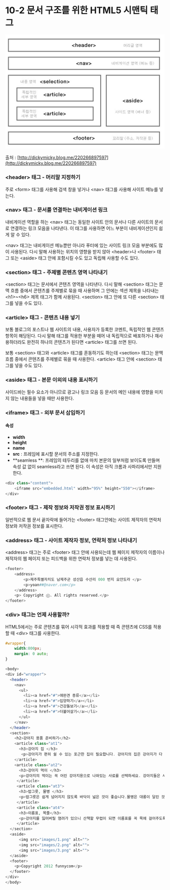 # 10-2 문서 구조를 위한 HTML5 시맨틱 태그

![](/assets/semantic_tag.png)

출처 : [http://dickymicky.blog.me/220266897597](http://dickymicky.blog.me/220266897597)

### **&lt;header&gt;** 태그 - 머리말 지정하기

주로 &lt;form&gt; 태그를 사용해 검색 창을 넣거나 &lt;nav&gt; 태그를 사용해 사이트 메뉴를 넣는다.

### **&lt;nav&gt;** 태그 - 문서를 연결하는 내비게이션 링크

내비게이션 역할을 하는 &lt;nav&gt; 태그는 동일한 사이트 안의 문서나 다른 사이트의 문서로 연결하는 링크 모음을 나타낸다. 이 태그를 사용하면 어느 부분이 내비게이션인지 쉽게 알 수 있다.

&lt;nav&gt; 태그는 내비게이션 메뉴뿐만 아니라 푸터에 있는 사이트 링크 모음 부분에도 많이 사용된다. 다시 말해 사용하는 위치의 영향을 받지 않아 &lt;header&gt;나 &lt;footer&gt; 태그 또는 &lt;aside&gt; 태그 안에 포함시킬 수도 있고 독립해 사용할 수도 있다.

### **&lt;section&gt;** 태그 - 주제별 콘텐츠 영역 나타내기

&lt;section&gt; 태그는 문서에서 콘텐츠 영역을 나타낸다. 다시 말해 &lt;section&gt; 태그는 문맥 흐름 중에서 콘텐츠를 주제별로 묶을 때 사용하며 그 안에는 섹션 제목을 나타내는 &lt;h1&gt;~&lt;h6&gt; 제목 태그가 함께 사용된다. &lt;section&gt; 태그 안에 또 다른 &lt;section&gt; 태그를 넣을 수도 있다.

### **&lt;article&gt;** 태그 - 콘텐츠 내용 넣기

보통 블로그의 포스트나 웹 사이트의 내용, 사용자가 등록한 코멘트, 독립적인 웹 콘텐츠 항목이 해당된다. 다시 말해 태그를 적용한 부분을 떼어 내 독립적으로 배포하거나 재사용하더라도 완전히 하나의 콘텐츠가 된다면 &lt;article&gt; 태그를 쓰면 된다.

보통 &lt;section&gt; 태그와 &lt;article&gt; 태그를 혼동하기도 하는데 &lt;section&gt; 태그는 문맥 흐름 중에서 콘텐츠를 주제별로 묶을 때 사용한다. &lt;article&gt; 태그 안에 &lt;section&gt; 태그를 넣을 수도 있다.

### **&lt;aside&gt;** 태그 - 본문 이외의 내용 표시하기

사이드바는 필수 요소가 아니므로 광고나 링크 모음 등 문서의 메인 내용에 영향을 미치지 않는 내용들을 넣을 때만 사용한다.

### **&lt;iframe&gt;** 태그 - 외부 문서 삽입하기

#### 속성

* **width**
* **height**
* **name**
* **src** : 프레임에 표시할 문서의 주소를 지정한다.
* **seamless **: 프레임의 테두리를 없애 마치 본문의 일부처럼 보이도록 만들며 속성 값 없이 seamless라고 쓰면 된다. 이 속성은 아직 크롬과 사파리에서만 지원한다.

```php
<div class="content">
    <iframe src="embedded.html" width="95%" height="550"></iframe>
</div>
```

### **&lt;footer&gt;** 태그 - 제작 정보와 저작권 정보 표시하기

일반적으로 웹 문서 끝자락에 들어가는 &lt;footer&gt; 태그안에는 사이트 제작자의 연락처 정보와 저작권 정보를 표시한다.

### **&lt;address&gt;** 태그 - 사이트 제작자 정보, 연락처 정보 나타내기

&lt;address&gt; 태그는 주로 &lt;footer&gt; 태그 안에 사용되는데 웹 페이지 제작자의 이름이나 제작자의 웹 페이지 또는 피드백을 위한 연락처 정보를 넣는 데 사용된다.

```php
<footer>
    <address>
        <p>제주특별자치도 남제주군 성산읍 수산리 000 번지 요안도라 </p>
        <p>yoan##@naver.com</p>
    </address>                
    <p> Copyright ⓒ. All rights reserved.</p>      
</footer>
```

### **&lt;div&gt;** 태그는 언제 사용할까?

HTML5에서는 주로 콘텐츠를 묶어 시각적 효과를 적용할 때 즉 콘텐츠에 CSS를 적용할 때 &lt;div&gt; 태그를 사용한다.

```css
#wrapper{
    width:800px;
    margin: 0 auto;    
}
```

```php
<body>
<div id="wrapper">
  <header>
    <nav>
      <ul>
        <li><a href="#">애완견 종류</a></li>
        <li><a href="#">입양하기</a></li>
        <li><a href="#">건강돌보기</a></li>
        <li><a href="#">더불어살기</a></li>
      </ul>
    </nav>
  </header>
  <section>
    <h2>강아지 용품 준비하기</h2>
    <article class="at1">  
      <h3>강아지 집 </h3>
       <p>강아지가 편히 쉴 수 있는 포근한 집이 필요합니다. 강아지의 집은 강아지가 다 큰 후에도 계속 쓸 수 있는 집으로 구입하세요.집을 구입하실 때는 박음질이 잘 되어 있는지, 세탁이 간편한 제품인지 꼭 확인하시고 고르시는 것이 좋습니다.</p>
    </article>
    <article class="at2"> 
      <h3>강아지 먹이 </h3>
      <p>강아지의 먹이는 꼭 어린 강아지용으로 나와있는 사료를 선택하세요. 강아지들은 사람에 비해 성장속도가 8배정도 빠르답니다. 따라서 강아지에게는 성장속도에 맞는 사료를 급여하셔야 합니다. 사람이 먹는 음식을 먹게 되면 양념과 향신료에 입맛이 익숙해지고, 비만이 될 가능성이 매우 높아집니다. 강아지용 사료는 생후 12개월까지 급여하셔야 합니다.</p>
     </article>
     <article class="at3"> 
      <h3>밥그릇, 물병 </h3>
      <p>밥그릇은 쉽게 넘어지지 않도록 바닥이 넓은 것이 좋습니다.물병은 대롱이 달린 것으로 선택하세요. 밥그릇에 물을 주게 되면 입 주변에 털이 모두 젖기 때문에 비위생적이므로 대롱을 통해서 물을 먹을 수 있는 물병을 마련하시는 것이 좋습니다.</p>
     </article>
     <article class="at4"> 
      <h3>이름표, 목줄</h3> 
      <p>강아지를 잃어버릴 염려가 있으니 산책할 무렵이 되면 이름표를 꼭 목에 걸어주도록 하세요. 그리고 방울이 달린 목걸이를 하고자 하실 때는 신중하셔야 합니다. 움직일 때마다 방울이 딸랑 거리면 신경이 예민한 강아지들에게는 좋지 않은 영향을 끼칠 수 있기 때문입니다.</p>
     </article>
  </section>
  <aside>
      <img src="images/1.png" alt="">
      <img src="images/2.png" alt="">
      <img src="images/3.png" alt="">
  </aside>
  <footer>
    <p>Copyright 2012 funnycom</p>
  </footer>
</div>
</body>
```




